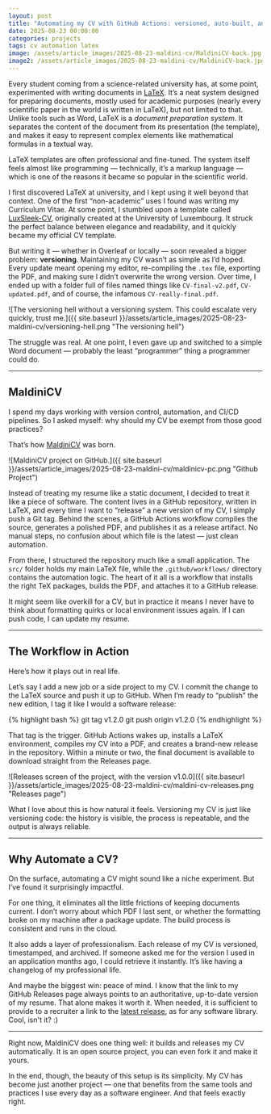 ```yaml
---
layout: post
title: "Automating my CV with GitHub Actions: versioned, auto-built, and always up-to-date"
date: 2025-08-23 00:00:00
categories: projects
tags: cv automation latex
image: /assets/article_images/2025-08-23-maldini-cv/MaldiniCV-back.jpg
image2: /assets/article_images/2025-08-23-maldini-cv/MaldiniCV-back.jpg
---
```


Every student coming from a science-related university has, at some point, experimented with writing documents in [LaTeX](https://www.latex-project.org). It’s a neat system designed for preparing documents, mostly used for academic purposes (nearly every scientific paper in the world is written in LaTeX), but not limited to that. Unlike tools such as Word, LaTeX is a _document preparation system_. It separates the content of the document from its presentation (the template), and makes it easy to represent complex elements like mathematical formulas in a textual way.

LaTeX templates are often professional and fine-tuned. The system itself feels almost like programming — technically, it’s a markup language — which is one of the reasons it became so popular in the scientific world.

I first discovered LaTeX at university, and I kept using it well beyond that context. One of the first “non-academic” uses I found was writing my Curriculum Vitae. At some point, I stumbled upon a template called [LuxSleek-CV](https://www.overleaf.com/latex/templates/luxsleek-cv/qbvbqmrzxwyj), originally created at the University of Luxembourg. It struck the perfect balance between elegance and readability, and it quickly became my official CV template.

But writing it — whether in Overleaf or locally — soon revealed a bigger problem: **versioning**. Maintaining my CV wasn’t as simple as I’d hoped. Every update meant opening my editor, re-compiling the `.tex` file, exporting the PDF, and making sure I didn’t overwrite the wrong version. Over time, I ended up with a folder full of files named things like `CV-final-v2.pdf`, `CV-updated.pdf`, and of course, the infamous `CV-really-final.pdf`.

![The versioning hell without a versioning system. This could escalate very quickly, trust me.]({{ site.baseurl }}/assets/article_images/2025-08-23-maldini-cv/versioning-hell.png "The versioning hell")

The struggle was real. At one point, I even gave up and switched to a simple Word document — probably the least “programmer” thing a programmer could do.

---

## MaldiniCV

I spend my days working with version control, automation, and CI/CD pipelines. So I asked myself: why should my CV be exempt from those good practices?

That’s how [MaldiniCV](https://github.com/maldins46/MaldiniCV) was born.

![MaldiniCV project on GitHub.]({{ site.baseurl }}/assets/article_images/2025-08-23-maldini-cv/maldinicv-pc.png "Github Project")

Instead of treating my resume like a static document, I decided to treat it like a piece of software. The content lives in a GitHub repository, written in LaTeX, and every time I want to “release” a new version of my CV, I simply push a Git tag. Behind the scenes, a GitHub Actions workflow compiles the source, generates a polished PDF, and publishes it as a release artifact. No manual steps, no confusion about which file is the latest — just clean automation.

From there, I structured the repository much like a small application. The `src/` folder holds my main LaTeX file, while the `.github/workflows/` directory contains the automation logic. The heart of it all is a workflow that installs the right TeX packages, builds the PDF, and attaches it to a GitHub release.

It might seem like overkill for a CV, but in practice it means I never have to think about formatting quirks or local environment issues again. If I can push code, I can update my resume.

---

## The Workflow in Action

Here’s how it plays out in real life.

Let’s say I add a new job or a side project to my CV. I commit the change to the LaTeX source and push it up to GitHub. When I’m ready to “publish” the new edition, I tag it like I would a software release:

{% highlight bash %}
git tag v1.2.0
git push origin v1.2.0
{% endhighlight %}

That tag is the trigger. GitHub Actions wakes up, installs a LaTeX environment, compiles my CV into a PDF, and creates a brand-new release in the repository. Within a minute or two, the final document is available to download straight from the Releases page.

![Releases screen of the project, with the version v1.0.0]({{ site.baseurl }}/assets/article_images/2025-08-23-maldini-cv/maldini-cv-releases.png "Releases page")

What I love about this is how natural it feels. Versioning my CV is just like versioning code: the history is visible, the process is repeatable, and the output is always reliable.

---

## Why Automate a CV?

On the surface, automating a CV might sound like a niche experiment. But I’ve found it surprisingly impactful.

For one thing, it eliminates all the little frictions of keeping documents current. I don’t worry about which PDF I last sent, or whether the formatting broke on my machine after a package update. The build process is consistent and runs in the cloud.

It also adds a layer of professionalism. Each release of my CV is versioned, timestamped, and archived. If someone asked me for the version I used in an application months ago, I could retrieve it instantly. It’s like having a changelog of my professional life.

And maybe the biggest win: peace of mind. I know that the link to my GitHub Releases page always points to an authoritative, up-to-date version of my resume. That alone makes it worth it. When needed, it is sufficient to provide to a recruiter a link to the [latest release](https://github.com/maldins46/MaldiniCV/releases/latest), as for any software library. Cool, isn't it? :)

---

Right now, MaldiniCV does one thing well: it builds and releases my CV automatically. It is an open source project, you can even fork it and make it yours.

In the end, though, the beauty of this setup is its simplicity. My CV has become just another project — one that benefits from the same tools and practices I use every day as a software engineer. And that feels exactly right.
